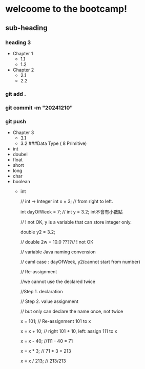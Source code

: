 # welcoome to the bootcamp!

## sub-heading 
### heading 3
- Chapter 1
  - 1.1
  - 1.2
- Chapter 2 
  - 2.1
  - 2.2
### git add .
### git commit -m "20241210"
### git push
- Chapter 3
  - 3.1
  - 3.2
###Data Type ( 8 Primitive)
- int 
- doubel 
- float
- short 
- long 
- char
- boolean
  - int 

    
    // int -> Integer
    int x = 3; 
    // from right to left.

    
    int dayOfWeek = 7;
    // int y = 3.2; int不會有小數點

    
    // ! not OK, y is a variable that can store integer only.

    double y2 = 3.2;

    
    // double 2w = 10.0 ????// ! not OK

    // variable Java naming convension


    // caml case : dayOfWeek, y2(cannot start from number)

    // Re-assignment 


    //we cannot use the declared twice


    //Step 1. declaration


    // Step 2. value assignment 


    // but only can declare the name once, not twice


    x = 101; // Re-assignment 101 to x


    x = x + 10; // right 101 + 10, left: assign 111 to x


    x = x - 40; //111 - 40 = 71


    x = x * 3; // 71 * 3 = 213

    
    x = x / 213; // 213/213